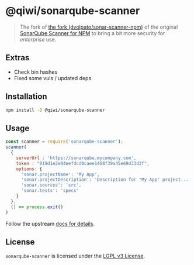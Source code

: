 # @qiwi/sonarqube-scanner

> The fork of [the fork (dvolpato/sonar-scanner-npm)](https://github.com/dvolpato/sonar-scanner-npm) of the original [SonarQube Scanner for NPM](https://github.com/bellingard/sonar-scanner-npm) to bring a bit more security for _enterprise_ use.

## Extras
* Check bin hashes
* Fixed some vuls / updated deps

## Installation
``` sh
npm install -D @qiwi/sonarqube-scanner
```

## Usage
```js
const scanner = require('sonarqube-scanner');
scanner(
  {
    serverUrl : 'https://sonarqube.mycompany.com',
    token : "019d1e2e04eefdcd0caee1468f39a45e69d33d3f",
    options: {
      'sonar.projectName': 'My App',
      'sonar.projectDescription': 'Description for "My App" project...',
      'sonar.sources': 'src',
      'sonar.tests': 'specs'
    }
  },
  () => process.exit()
)
```

Follow the upstream [docs for details](https://github.com/bellingard/sonar-scanner-npm).

## License
`sonarqube-scanner` is licensed under the [LGPL v3 License](http://www.gnu.org/licenses/lgpl.txt).
